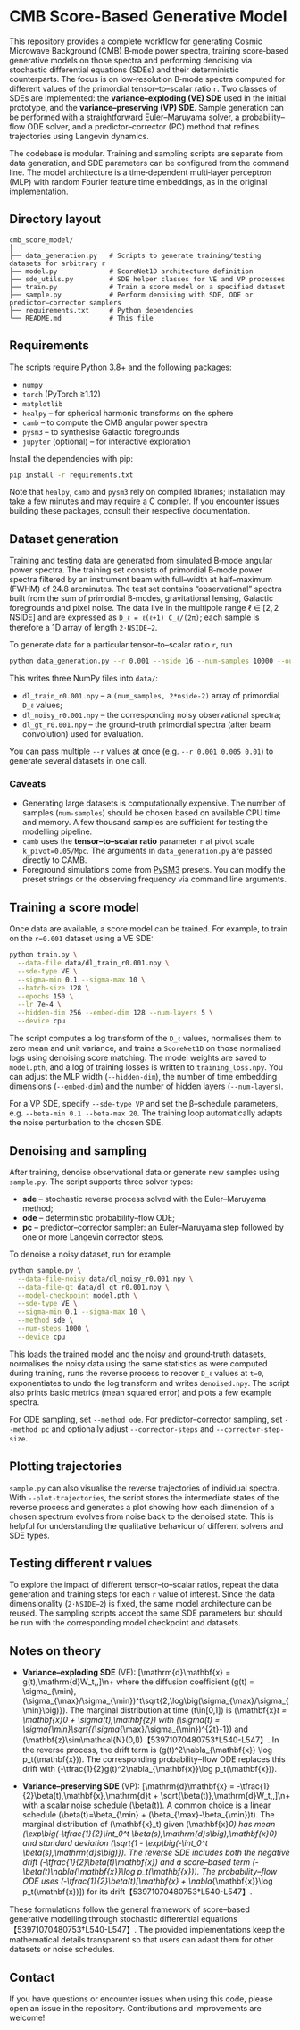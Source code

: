 # CMB Score-Based Generative Model

This repository provides a complete workflow for generating Cosmic Microwave Background (CMB) B‑mode power spectra, training score‑based generative models on those spectra and performing denoising via stochastic differential equations (SDEs) and their deterministic counterparts.  The focus is on low‑resolution B‑mode spectra computed for different values of the primordial tensor–to–scalar ratio `r`.  Two classes of SDEs are implemented: the **variance–exploding (VE) SDE** used in the initial prototype, and the **variance–preserving (VP) SDE**.  Sample generation can be performed with a straightforward Euler–Maruyama solver, a probability–flow ODE solver, and a predictor–corrector (PC) method that refines trajectories using Langevin dynamics.

The codebase is modular.  Training and sampling scripts are separate from data generation, and SDE parameters can be configured from the command line.  The model architecture is a time‑dependent multi‑layer perceptron (MLP) with random Fourier feature time embeddings, as in the original implementation.

## Directory layout

```
cmb_score_model/
│
├── data_generation.py   # Scripts to generate training/testing datasets for arbitrary r
├── model.py             # ScoreNet1D architecture definition
├── sde_utils.py         # SDE helper classes for VE and VP processes
├── train.py             # Train a score model on a specified dataset
├── sample.py            # Perform denoising with SDE, ODE or predictor–corrector samplers
├── requirements.txt     # Python dependencies
└── README.md            # This file
```

## Requirements

The scripts require Python 3.8+ and the following packages:

* `numpy`
* `torch` (PyTorch ≥1.12)
* `matplotlib`
* `healpy` – for spherical harmonic transforms on the sphere
* `camb` – to compute the CMB angular power spectra
* `pysm3` – to synthesise Galactic foregrounds
* `jupyter` (optional) – for interactive exploration

Install the dependencies with pip:

```bash
pip install -r requirements.txt
```

Note that `healpy`, `camb` and `pysm3` rely on compiled libraries; installation may take a few minutes and may require a C compiler.  If you encounter issues building these packages, consult their respective documentation.

## Dataset generation

Training and testing data are generated from simulated B‑mode angular power spectra.  The training set consists of primordial B‑mode power spectra filtered by an instrument beam with full–width at half–maximum (FWHM) of 24.8 arcminutes.  The test set contains “observational” spectra built from the sum of primordial B‑modes, gravitational lensing, Galactic foregrounds and pixel noise.  The data live in the multipole range ℓ ∈ [2, 2 NSIDE] and are expressed as `D_ℓ = ℓ(ℓ+1) C_ℓ/(2π)`; each sample is therefore a 1D array of length `2⋅NSIDE−2`.

To generate data for a particular tensor–to–scalar ratio `r`, run

```bash
python data_generation.py --r 0.001 --nside 16 --num-samples 10000 --out-dir data
```

This writes three NumPy files into `data/`:

* `dl_train_r0.001.npy` – a `(num_samples, 2*nside-2)` array of primordial `D_ℓ` values;
* `dl_noisy_r0.001.npy` – the corresponding noisy observational spectra;
* `dl_gt_r0.001.npy` – the ground–truth primordial spectra (after beam convolution) used for evaluation.

You can pass multiple `--r` values at once (e.g. `--r 0.001 0.005 0.01`) to generate several datasets in one call.

### Caveats

* Generating large datasets is computationally expensive.  The number of samples (`num-samples`) should be chosen based on available CPU time and memory.  A few thousand samples are sufficient for testing the modelling pipeline.
* `camb` uses the **tensor–to–scalar ratio** parameter `r` at pivot scale `k_pivot=0.05/Mpc`.  The arguments in `data_generation.py` are passed directly to CAMB.
* Foreground simulations come from [PySM3](https://github.com/pysm-project/pysm) presets.  You can modify the preset strings or the observing frequency via command line arguments.

## Training a score model

Once data are available, a score model can be trained.  For example, to train on the `r=0.001` dataset using a VE SDE:

```bash
python train.py \
  --data-file data/dl_train_r0.001.npy \
  --sde-type VE \
  --sigma-min 0.1 --sigma-max 10 \
  --batch-size 128 \
  --epochs 150 \
  --lr 7e-4 \
  --hidden-dim 256 --embed-dim 128 --num-layers 5 \
  --device cpu
```

The script computes a log transform of the `D_ℓ` values, normalises them to zero mean and unit variance, and trains a `ScoreNet1D` on those normalised logs using denoising score matching.  The model weights are saved to `model.pth`, and a log of training losses is written to `training_loss.npy`.  You can adjust the MLP width (`--hidden-dim`), the number of time embedding dimensions (`--embed-dim`) and the number of hidden layers (`--num-layers`).

For a VP SDE, specify `--sde-type VP` and set the β–schedule parameters, e.g. `--beta-min 0.1 --beta-max 20`.  The training loop automatically adapts the noise perturbation to the chosen SDE.

## Denoising and sampling

After training, denoise observational data or generate new samples using `sample.py`.  The script supports three solver types:

* **sde** – stochastic reverse process solved with the Euler–Maruyama method;
* **ode** – deterministic probability–flow ODE;
* **pc** – predictor–corrector sampler: an Euler–Maruyama step followed by one or more Langevin corrector steps.

To denoise a noisy dataset, run for example

```bash
python sample.py \
  --data-file-noisy data/dl_noisy_r0.001.npy \
  --data-file-gt data/dl_gt_r0.001.npy \
  --model-checkpoint model.pth \
  --sde-type VE \
  --sigma-min 0.1 --sigma-max 10 \
  --method sde \
  --num-steps 1000 \
  --device cpu
```

This loads the trained model and the noisy and ground‑truth datasets, normalises the noisy data using the same statistics as were computed during training, runs the reverse process to recover `D_ℓ` values at `t=0`, exponentiates to undo the log transform and writes `denoised.npy`.  The script also prints basic metrics (mean squared error) and plots a few example spectra.

For ODE sampling, set `--method ode`.  For predictor–corrector sampling, set `--method pc` and optionally adjust `--corrector-steps` and `--corrector-step-size`.

## Plotting trajectories

`sample.py` can also visualise the reverse trajectories of individual spectra.  With `--plot-trajectories`, the script stores the intermediate states of the reverse process and generates a plot showing how each dimension of a chosen spectrum evolves from noise back to the denoised state.  This is helpful for understanding the qualitative behaviour of different solvers and SDE types.

## Testing different r values

To explore the impact of different tensor–to–scalar ratios, repeat the data generation and training steps for each `r` value of interest.  Since the data dimensionality (`2⋅NSIDE−2`) is fixed, the same model architecture can be reused.  The sampling scripts accept the same SDE parameters but should be run with the corresponding model checkpoint and datasets.

## Notes on theory

* **Variance–exploding SDE** (VE):
  \[\mathrm{d}\mathbf{x} = g(t)\,\mathrm{d}W_t\,,\]\n+
  where the diffusion coefficient \(g(t) = \sigma_{\min}\, (\sigma_{\max}/\sigma_{\min})^t\sqrt{2\,\log\big(\sigma_{\max}/\sigma_{\min}\big)}\).  The marginal distribution at time \(t\in[0,1]\) is \(\mathbf{x}_t = \mathbf{x}_0 + \sigma(t)\,\mathbf{z}\) with \(\sigma(t) = \sigma_{\min}\sqrt{(\sigma_{\max}/\sigma_{\min})^{2t}-1}\) and \(\mathbf{z}\sim\mathcal{N}(0,I)\)【53971070480753†L540-L547】.  In the reverse process, the drift term is \(g(t)^2\nabla_{\mathbf{x}} \log p_t(\mathbf{x})\).  The corresponding probability–flow ODE replaces this drift with \(-\tfrac{1}{2}g(t)^2\nabla_{\mathbf{x}}\log p_t(\mathbf{x})\).

* **Variance–preserving SDE** (VP):
  \[\mathrm{d}\mathbf{x} = -\tfrac{1}{2}\beta(t)\,\mathbf{x}\,\mathrm{d}t + \sqrt{\beta(t)}\,\mathrm{d}W_t\,,\]\n+
  with a scalar noise schedule \(\beta(t)\).  A common choice is a linear schedule \(\beta(t)=\beta_{\min} + (\beta_{\max}-\beta_{\min})t\).  The marginal distribution of \(\mathbf{x}_t\) given \(\mathbf{x}_0\) has mean \(\exp\big(-\tfrac{1}{2}\int_0^t \beta(s)\,\mathrm{d}s\big)\,\mathbf{x}_0\) and standard deviation \(\sqrt{1 - \exp\big(-\int_0^t \beta(s)\,\mathrm{d}s\big)}\).  The reverse SDE includes both the negative drift \(-\tfrac{1}{2}\beta(t)\mathbf{x}\) and a score–based term \(-\beta(t)\nabla_{\mathbf{x}}\log p_t(\mathbf{x})\).  The probability–flow ODE uses \(-\tfrac{1}{2}\beta(t)[\mathbf{x} + \nabla_{\mathbf{x}}\log p_t(\mathbf{x})]\) for its drift【53971070480753†L540-L547】.

These formulations follow the general framework of score–based generative modelling through stochastic differential equations【53971070480753†L540-L547】.  The provided implementations keep the mathematical details transparent so that users can adapt them for other datasets or noise schedules.

## Contact

If you have questions or encounter issues when using this code, please open an issue in the repository.  Contributions and improvements are welcome!